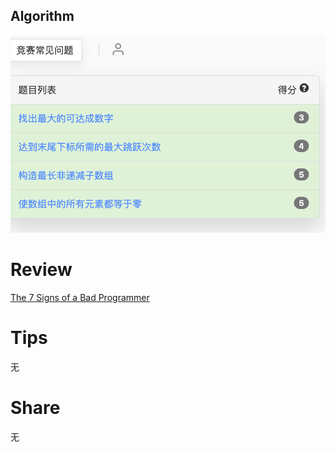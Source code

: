 ## Algorithm
![yueqingming-2023-07-09-lc](../../../images/temp/yueqingming-2023-07-09-lc.png)

# Review
[The 7 Signs of a Bad Programmer](https://medium.com/@tsecretdeveloper/the-7-signs-of-a-bad-programmer-a624204f7222)


# Tips
无

# Share
无